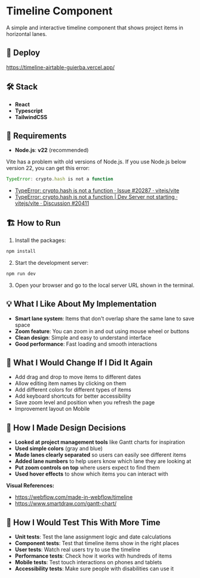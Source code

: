 # Timeline Component

A simple and interactive timeline component that shows project items in horizontal lanes.

## 🚀 Deploy

https://timeline-airtable-guierba.vercel.app/

## 🛠️ Stack

- **React**
- **Typescript**
- **TailwindCSS**


## 📌 Requirements

- **Node.js**: **v22** (recommended)

Vite has a problem with old versions of Node.js. If you use Node.js below version 22, you can get this error:

```js
TypeError: crypto.hash is not a function
```
 - [TypeError: crypto.hash is not a function · Issue #20287 · vitejs/vite](https://github.com/vitejs/vite/issues/20287)
 - [TypeError: crypto.hash is not a function | Dev Server not starting · vitejs/vite · Discussion #20411](https://github.com/vitejs/vite/discussions/20411)

## 🏗️ How to Run

1. Install the packages:
```bash
npm install
```

2. Start the development server:
```bash
npm run dev
```

3. Open your browser and go to the local server URL shown in the terminal.

## 💡 What I Like About My Implementation

- **Smart lane system**: Items that don't overlap share the same lane to save space
- **Zoom feature**: You can zoom in and out using mouse wheel or buttons
- **Clean design**: Simple and easy to understand interface
- **Good performance**: Fast loading and smooth interactions

## 🔄 What I Would Change If I Did It Again

- Add drag and drop to move items to different dates
- Allow editing item names by clicking on them
- Add different colors for different types of items
- Add keyboard shortcuts for better accessibility
- Save zoom level and position when you refresh the page
- Improvement layout on Mobile

## 🎨 How I Made Design Decisions

- **Looked at project management tools** like Gantt charts for inspiration
- **Used simple colors** (gray and blue)
- **Made lanes clearly separated** so users can easily see different items
- **Added lane numbers** to help users know which lane they are looking at
- **Put zoom controls on top** where users expect to find them
- **Used hover effects** to show which items you can interact with

**Visual References:**
- https://webflow.com/made-in-webflow/timeline
- https://www.smartdraw.com/gantt-chart/

## 🧪 How I Would Test This With More Time

- **Unit tests**: Test the lane assignment logic and date calculations
- **Component tests**: Test that timeline items show in the right places
- **User tests**: Watch real users try to use the timeline
- **Performance tests**: Check how it works with hundreds of items
- **Mobile tests**: Test touch interactions on phones and tablets
- **Accessibility tests**: Make sure people with disabilities can use it

